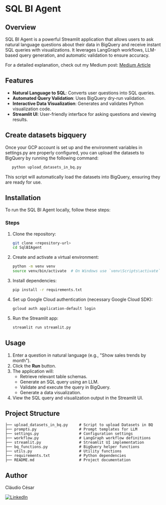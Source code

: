 # SQL BI Agent

## Overview
SQL BI Agent is a powerful Streamlit application that allows users to ask natural language questions about their data in BigQuery and receive instant SQL queries with visualizations. It leverages LangGraph workflows, LLM-based query generation, and automatic validation to ensure accuracy.

For a detailed explanation, check out my Medium post: [Medium Article](https://medium.com/@claudiofilho22/creating-a-sql-bi-agent-using-langgraph-vertex-ai-agent-builder-9c497d38de53)

## Features
- **Natural Language to SQL**: Converts user questions into SQL queries.
- **Automated Query Validation**: Uses BigQuery dry-run validation.
- **Interactive Data Visualization**: Generates and validates Python visualization code.
- **Streamlit UI**: User-friendly interface for asking questions and viewing results.


## Create datasets bigquery
Once your GCP account is set up and the environment variables in settings.py are properly configured, you can upload the datasets to BigQuery by running the following command:

```bash
   python upload_datasets_in_bq.py
```
This script will automatically load the datasets into BigQuery, ensuring they are ready for use.

## Installation
To run the SQL BI Agent locally, follow these steps:

### Steps
1. Clone the repository:
   ```bash
   git clone <repository-url>
   cd SqlBIAgent
   ```
2. Create and activate a virtual environment:
   ```bash
   python -m venv venv
   source venv/bin/activate  # On Windows use `venv\Scripts\activate`
   ```
3. Install dependencies:
   ```bash
   pip install -r requirements.txt
   ```
4. Set up Google Cloud authentication (necessary Google Cloud SDK):
   ```bash
   gcloud auth application-default login
   ```
5. Run the Streamlit app:
   ```bash
   streamlit run streamlit.py
   ```

## Usage
1. Enter a question in natural language (e.g., "Show sales trends by month").
2. Click the **Run** button.
3. The application will:
   - Retrieve relevant table schemas.
   - Generate an SQL query using an LLM.
   - Validate and execute the query in BigQuery.
   - Generate a data visualization.
4. View the SQL query and visualization output in the Streamlit UI.

## Project Structure
```
├── upload_datasets_in_bq.py     # Script to upload Datasets in BQ
├── prompts.py                   # Prompt templates for LLM
├── settings.py                  # Configuration settings
├── workflow.py                  # LangGraph workflow definitions
├── streamlit.py                 # Streamlit UI implementation
├── bq_functions.py              # BigQuery helper functions
├── utils.py                     # Utility functions
├── requirements.txt             # Python dependencies
├── README.md                    # Project documentation
```

## Author  
Cláudio César  

[![LinkedIn](https://img.shields.io/badge/LinkedIn-Profile-blue?logo=linkedin)](https://www.linkedin.com/in/claudio-c%C3%A9sar-506961164/)



